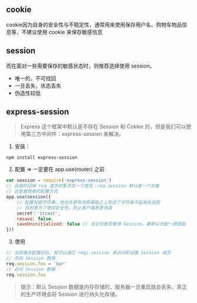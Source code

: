 ## cookie
cookie因为自身的安全性与不稳定性，通常用来使用保存用户名、购物车物品信息等，不建议使用 cookie 来保存敏感信息



## session

而在面对一些需要保存的敏感状态时，则推荐选择使用 session。
- 唯一的，不可找回
- 一旦丢失，状态丢失
- 伪造性较低



## express-session

> Express 这个框架中默认是不存在 Session 和 Cokkie 的，但是我们可以使用第三方中间件：express-session 来解决。

1. 安装：

```shell
npm install express-session
```

2. 配置  =>  一定要在 app.use(router) 之前

```javascript
var session = require('express-session')
// 该插件回味 req 请求对象添加一个成员：req.session 默认是一个对象
// 这是最简单的配置方式
app.use(session({
    // 配置加密字符串，他会在原有加密基础之上和这个字符串平起来去加密
    // 目的是为了增加安全性，防止客户端恶意伪造
    secret：'itcast',
    resave: false,
    saveUninitialized: false // 无论你是否使用 Session，都默认分配一把钥匙
}))
```

3. 使用

```javascript
// 当将插件配置好后，就可以通过 reqi.session 来访问和设置 Session 成员
// 添加 Session 数据
req.session.foo = 'bar'
// 访问 Session 数据：
req.session.foo
```

> 提示：默认 Session 数据是内存存储的，服务器一旦重启就会丢失，真正的生产环境会将 Session 进行持久化存储。